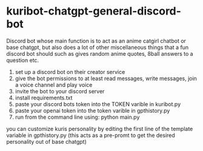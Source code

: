 # kuribot-chatgpt-general-discord-bot
Discord bot whose main function is to act as an anime catgirl chatbot or base chatgpt, but also does a lot of other miscellaneous things that a fun discord bot should such as gives random anime quotes, 8ball answers to a question etc.

1. set up a discord bot on their creator service
2. give the bot permissions to at least read messages, write messages, join a voice channel and play voice
3. invite the bot to your discord server
4. install requirements.txt
5. paste your discord bots token into the TOKEN varible in kuribot.py
6. paste your openai token into the token varible in gpthistory.py
7. run from the command line using: python main.py

you can customize kuris personality by editing the first line of the template variable in gpthistory.py (this acts as a pre-promt to get the desired personality out of base chatgpt)
